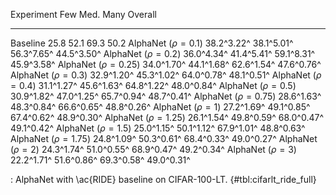 Experiment                     Few        Med.        Many     Overall
-------------------     ----------  ----------  ----------  ----------
Baseline                      25.8        52.1        69.3        50.2
AlphaNet ($\rho=0.1$)   38.2^3.22^  38.1^5.01^  56.3^7.65^  44.5^3.50^
AlphaNet ($\rho=0.2$)   36.0^4.34^  41.4^5.41^  59.1^8.31^  45.9^3.58^
AlphaNet ($\rho=0.25$)  34.0^1.70^  44.1^1.68^  62.6^1.54^  47.6^0.76^
AlphaNet ($\rho=0.3$)   32.9^1.20^  45.3^1.02^  64.0^0.78^  48.1^0.51^
AlphaNet ($\rho=0.4$)   31.1^1.27^  45.6^1.63^  64.8^1.22^  48.0^0.84^
AlphaNet ($\rho=0.5$)   30.9^1.82^  47.0^1.25^  65.7^0.94^  48.7^0.41^
AlphaNet ($\rho=0.75$)  28.6^1.63^  48.3^0.84^  66.6^0.65^  48.8^0.26^
AlphaNet ($\rho=1$)     27.2^1.69^  49.1^0.85^  67.4^0.62^  48.9^0.30^
AlphaNet ($\rho=1.25$)  26.1^1.54^  49.8^0.59^  68.0^0.47^  49.1^0.42^
AlphaNet ($\rho=1.5$)   25.0^1.15^  50.1^1.12^  67.9^1.01^  48.8^0.63^
AlphaNet ($\rho=1.75$)  24.8^1.09^  50.3^0.61^  68.4^0.33^  49.0^0.27^
AlphaNet ($\rho=2$)     24.3^1.74^  51.0^0.55^  68.9^0.47^  49.2^0.34^
AlphaNet ($\rho=3$)     22.2^1.71^  51.6^0.86^  69.3^0.58^  49.0^0.31^

: AlphaNet with \ac{RIDE} baseline on CIFAR-100-LT. {#tbl:cifarlt_ride_full}
